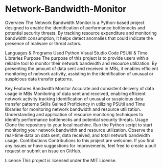 # Network-Bandwidth-Monitor

Overview
The Network Bandwidth Monitor is a Python-based project designed to enable the identification of performance bottlenecks and potential security threats. By tracking resource expenditure and monitoring bandwidth consumption, it helps detect anomalies that could indicate the presence of malware or threat actors.

Languages & Programs Used
Python
Visual Studio Code
PSUtil & Time Libraries
Purpose
The purpose of this project is to provide users with a reliable tool to monitor their network bandwidth and resource utilization. By presenting the amount of data sent and received in MBs, it enables efficient monitoring of network activity, assisting in the identification of unusual or suspicious data transfer patterns.

Key Features
Bandwidth Monitor
Accurate and consistent delivery of data usage in MBs
Monitoring of data sent and received, enabling efficient network activity tracking
Identification of unusual or suspicious data transfer patterns
Skills Gained
Proficiency in utilizing PSUtil and Time libraries for monitoring network bandwidth and resource utilization.
Understanding and application of resource monitoring techniques to identify performance bottlenecks and potential security threats.
Usage
Clone the repository to your local machine.
Run the Python script to start monitoring your network bandwidth and resource utilization.
Observe the real-time data on data sent, data received, and total network bandwidth usage.
Contributions
Contributions to this project are welcome. If you find any issues or have suggestions for improvements, feel free to create a pull request or submit an issue on GitHub.

License
This project is licensed under the MIT License.

